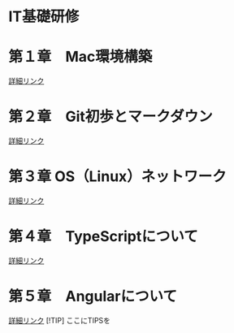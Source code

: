 # IT基礎研修
# 第１章　Mac環境構築
[詳細リンク](./chapter1.md)
# 第２章　Git初歩とマークダウン
[詳細リンク](./chapter2.md)
# 第３章 OS（Linux）ネットワーク
[詳細リンク](./chapter3.md)
# 第４章　TypeScriptについて
[詳細リンク](./chapter4.md)
# 第５章　Angularについて
[詳細リンク](./chapter5.md)
[!TIP]
ここにTIPSを
